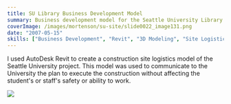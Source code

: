 ```yaml
---
title: SU Library Business Development Model
summary: Business development model for the Seattle University Library project
coverImage: /images/mortenson/su-site/slide0022_image131.png
date: "2007-05-15"
skills: ["Business Development", "Revit", "3D Modeling", "Site Logistics"]
---
```


I used AutoDesk Revit to create a construction site logistics model of the Seattle University project. This model was used to communicate to the University the plan to execute the construction without affecting the student's or staff's safety or ability to work.

![](/images/mortenson/su-site/slide0022_image133.png)
